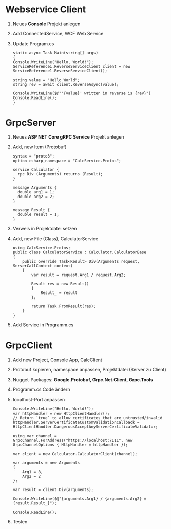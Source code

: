 # Webservice Client
1. Neues **Console** Projekt anlegen
2. Add ConnectedService, WCF Web Service
3. Update Program.cs

	   static async Task Main(string[] args)
       {
       Console.WriteLine("Hello, World!");
       ServiceReference1.ReverseServiceClient client = new ServiceReference1.ReverseServiceClient();

       string value = "Hello World";
       string rev = await client.ReverseAsync(value);

       Console.WriteLine($@"'{value}' written in reverse is {rev}")
       Console.ReadLine();
       }
# GrpcServer

 1. Neues **ASP NET Core gRPC Service** Projekt anlegen
 2. Add, new Item (Protobuf)

        syntax = "proto3";
        option csharp_namespace = "CalcService.Protos";
        
        service Calculator {
          rpc Div (Arguments) returns (Result);
        }
        
        message Arguments {
          double arg1 = 1;
          double arg2 = 2;
        }
        
        message Result {
          double result = 1;
        }
 3. Verweis in Projektdatei setzen
 4. Add, new File (Class), CalculatorService

        using CalcService.Protos;
        public class CalculatorService : Calculator.CalculatorBase
        {
            public override Task<Result> Div(Arguments request, ServerCallContext context)
            {
                var result = request.Arg1 / request.Arg2;

                Result res = new Result()
                {
                    Result_ = result
                };

                return Task.FromResult(res);
            }
        }
 5. Add Service in Programm.cs



# GrpcClient

 1. Add new Project, Console App, CalcClient 
 2. Protobuf kopieren, namespace anpassen, Projektdatei (Server zu Client)
 3. Nugget-Packages: **Google.Protobuf, Grpc.Net.Client, Grpc.Tools**
 4. Programm.cs Code ändern
 5. localhost-Port anpassen

	    Console.WriteLine("Hello, World!");
        var httpHandler = new HttpClientHandler();
        // Return `true` to allow certificates that are untrusted/invalid
        httpHandler.ServerCertificateCustomValidationCallback = HttpClientHandler.DangerousAcceptAnyServerCertificateValidator;

        using var channel = GrpcChannel.ForAddress("https://localhost:7111", new GrpcChannelOptions { HttpHandler = httpHandler }); 

        var client = new Calculator.CalculatorClient(channel);

        var arguments = new Arguments
        {
            Arg1 = 8,
            Arg2 = 2
        };

        var result = client.Div(arguments);

        Console.WriteLine($@"{arguments.Arg1} / {arguments.Arg2} = {result.Result_}");

        Console.ReadLine();

6. Testen
